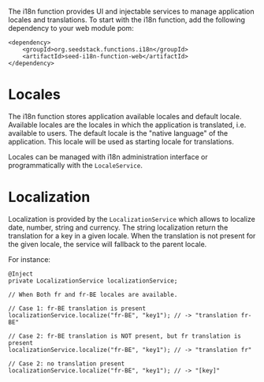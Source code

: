 The i18n function provides UI and injectable services to manage application locales and translations. To start with the
i18n function, add the following dependency to your web module pom:

    <dependency>
        <groupId>org.seedstack.functions.i18n</groupId>
        <artifactId>seed-i18n-function-web</artifactId>
    </dependency>

# Locales

The i18n function stores application available locales and default locale. Available locales are the locales in which
the application is translated, i.e. available to users. The default locale is the "native language" of the application.
This locale will be used as starting locale for translations.

Locales can be managed with i18n administration interface or programmatically with the `LocaleService`.

# Localization

Localization is provided by the `LocalizationService` which allows to localize date, number, string and currency.
The string localization return the translation for a key in a given locale. When the translation is not present 
for the given locale, the service will fallback to the parent locale.

For instance:

```
@Inject
private LocalizationService localizationService;
```

```
// When Both fr and fr-BE locales are available.

// Case 1: fr-BE translation is present
localizationService.localize("fr-BE", "key1"); // -> "translation fr-BE"

// Case 2: fr-BE translation is NOT present, but fr translation is present
localizationService.localize("fr-BE", "key1"); // -> "translation fr"

// Case 2: no translation present
localizationService.localize("fr-BE", "key1"); // -> "[key]"
```













